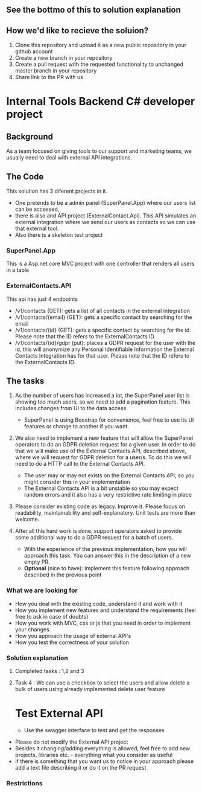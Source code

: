 ## See the bottmo of this to solution explanation

## How we'd like to recieve the soluion?

1. Clone this repository and upload it as a new public repository in your github account
2. Create a new branch in your repository
3. Create a pull request with the requested functionality to unchanged master branch in your repository
4. Share link to the PR with us 

# Internal Tools Backend C# developer project

## Background

As a team focused on giving tools to our support and marketing teams, we usually need to deal with external API integrations. 

## The Code

This solution has 3 diferent projects in it. 
* One pretends to be a admin panel (SuperPanel.App) where our users list can be accessed, 
* there is also and API project (ExternalContact.Api). This API simulates an external integration where we send our users as contacts so we can use that external tool.
* Also there is a skeleton test project

### SuperPanel.App

This is a Asp.net core MVC project with one controller that renders all users in a table

### ExternalContacts.API

This api has just 4 endpoints

* /v1/contacts (GET): gets a list of all contacts in the external integration
* /v1/contacts/{email} (GET): gets a specific contact by searching for the email
* /v1/contacts/{id} (GET): gets a specific contact by searching for the id. Please note that the ID refers to the ExternalContacts ID.
* /v1/contacts/{id}/gdpr (put): places a GDPR request for the user with the id, this will anonymize any Personal Identifiable Information the External Contacts Integration has for that user. Please note that the ID refers to the ExternalContacts ID.

## The tasks

1. As the number of users has increased a lot, the SuperPanel user list is showing too much users, so we need to add a pagination feature. This includes changes from UI to the data access

   - SuperPanel is using Boostrap for convenience, feel free to use its UI features or change to another if you want.

2. We also need to implement a new feature that will allow the SuperPanel operators to do an GDPR deletion request for a given user. In order to do that we will make use of the External Contacts API, described above, where we will request for GDPR deletion for a user/s. To do this we will need to do a HTTP call to the External Contacts API.

   - The user may or may not exists on the External Contacts API, so you might consider this in your implementation
   - The External Contacts API is a bit unstable so you may expect random errors and it also has a very restrictive rate limiting in place

3. Please consider existing code as legacy. Improve it. Please focus on readability, maintainability and self-explanatory. Unit tests are more than welcome.

4. After all this hard work is done, support operators asked to provide some additional way to do a GDPR request for a batch of users. 

   - With the experience of the previous implementation, how you will approach this task. You can answer this in the description of a new empty PR.
   - **Optional** (nice to have): Implement this feature following approach described in the previous point

### What we are looking for

- How you deal with the existing code, understand it and work with it
- How you implement new features and understand the requirements (feel free to ask in case of doubts)
- How you work with MVC, css or js that you need in order to implement your changes. 
- How you approach the usage of external API's
- How you test the correctness of your solution

### Solution explanation

1. Completed tasks : 1,2 and 3
2. Task 4 : We can use a checkbox to select the users and allow delete a bulk of users using already implemented delete user feature

   # Test External API
   - Use the swagger interface to test and get the responses

- Please do not modify the External API project
- Besides it changing/adding everything is allowed, feel free to add new projects, libraries etc. - everything what you consider as useful
- If there is something that you want us to notice in your approach please add a text file describing it or do it on the PR request

### Restrictions
